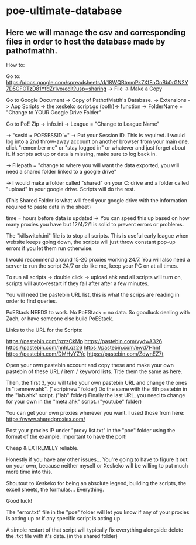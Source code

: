 # poe-ultimate-database

## Here we will manage the csv and corresponding files in order to host the database made by pathofmathh.

How to:

Go to: https://docs.google.com/spreadsheets/d/18WQBtmmPk7XfFnOnBb0rGN2Y7D5GFOTzD81YfdZr1vo/edit?usp=sharing -> File -> Make a Copy

Go to Google Document -> Copy of PathofMatth's Database.  -> Extensions -> App Scripts -> the xeskeko script.gs (both)-> function -> FolderName = "Change to YOUR Google Drive Folder"

Go to PoE Zip -> info.ini -> League = "Change to League Name"

-> "sesid = POESESSID`=" -> Put your Session ID. This is required. I would log into a 2nd throw-away account on another browser from your main one,
click "remember me" or "stay logged in" or whatever and just forget about it. If scripts act up or data is missing, make sure to log back in.

-> Filepath = "change to where you will want the data exported, you will need a shared folder linked to a google drive"

-> I would make a folder called "shared" on your C: drive and a folder called "upload" in your google drive. Scripts will do the rest.

(This Shared Folder is what will feed your google drive with the information required to paste data in the sheet)

time = hours before data is updated -> You can speed this up based on how many proxies you have but 12/4/2/1 is solid to prevent errors or problems.

The "killswitch.ini" file is to stop all scripts. This is useful early league when website keeps going down, the scripts will just throw constant
pop-up errors if you let them run otherwise. 

I would recommend around 15-20 proxies working 24/7. You will also need a server to run the script 24/7 or do like me, keep your PC on at all times.

To run all scripts -> double click -> upload.ahk and all scripts will turn on, scripts will auto-restart if they fail after after a few minutes.

You will need the pastebin URL list, this is what the scrips are reading in order to find queries.

PoEStack NEEDS to work. No PoEStack = no data. So goodluck dealing with Zach, or have someone else build PoEStack.


Links to the URL for the Scripts:

https://pastebin.com/pzrzCkMp 
https://pastebin.com/vydwA326
https://pastebin.com/hnhLqz26
https://pastebin.com/ewd7Hhnf
https://pastebin.com/DMHvYZYc
https://pastebin.com/ZdwnEZ7t

Open your own pastebin account and copy these and make your own pastebin of these URL / item / keyword lists. Title them the same as here. 

Then, the first 3, you will take your own pastebin URL and change the ones in "itemnew.ahk". ("scriptnew" folder)
Do the same with the 4th pastebin in the "lab.ahk" script. ("lab" folder)
Finally the last URL, you need to change for your own in the "meta.ahk" script. ("youtube" folder)

You can get your own proxies wherever you want. I used those from here: https://www.sharedproxies.com/

Post your proxies IP under "proxy list.txt" in the "poe" folder using the format of the example. Important to have the port!

Cheap & EXTREMELY reliable.

Honestly if you have any other issues... You're going to have to figure it out on your own, because neither myself or Xeskeko will be willing
to put much more time into this. 

Shoutout to Xeskeko for being an absolute legend, building the scripts, the excell sheets, the formulas... Everything. 

Good luck!

The "error.txt" file in the "poe" folder will let you know if any of your proxies is acting up or if any specific script is acting up. 

A simple restart of that script will typically fix everything alongside delete the .txt file with it's data. (in the shared folder)
